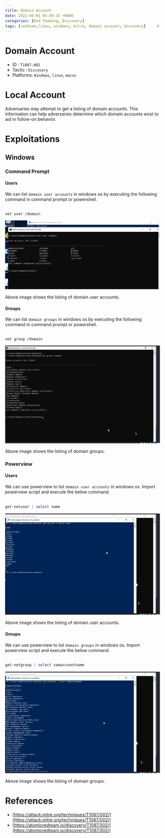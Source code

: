 ```yaml
---
title: Domain Account
date: 2022-04-01 05:49:33 +0800
categories: [Red Teaming, Discovery]
tags: [redteam,linux, windows, mitre, domain account, discovery]     # TAG names should always be lowercase
---
```


# Domain Account

- ID : `T1087.002`
- Tactic : `Discovery`
- Platforms: `Windows`, `linux`, `macos`

# Local Account 

Adversaries may attempt to get a listing of domain accounts. This information can help adversaries determine which domain accounts exist to aid in follow-on behavior.

# Exploitations

## Windows

### Command Prompt

#### Users

We can list `domain user accounts` in windows os by executing the following command in command prompt or powershell.

```batch

net user /domain

```

![localaccount](https://raw.githubusercontent.com/cyberkhalid/cyberkhalid.github.io/main/assets/img/ipentest/domainaccount1.png)

Above image shows the listing of domain user accounts.

#### Groups

We can list `domain groups` in windows os by executing the following command in command prompt or powershell.

```batch

net group /domain

```

![localaccount](https://raw.githubusercontent.com/cyberkhalid/cyberkhalid.github.io/main/assets/img/ipentest/domainaccount7.png)

Above image shows the listing of domain groups.

### Powerview

#### Users

We can use powerview to list `domain user accounts` in windows os. Import powerview script and execute the below command.

```powershell

get-netuser | select name

```
![localaccount](https://raw.githubusercontent.com/cyberkhalid/cyberkhalid.github.io/main/assets/img/ipentest/domainaccount5.png)

Above image shows the listing of domain user accounts.

#### Groups

We can use powerview to list `domain groups` in windows os. Import powerview script and execute the below command.

```powershell

get-netgroup | select samaccountname

```
![localaccount](https://raw.githubusercontent.com/cyberkhalid/cyberkhalid.github.io/main/assets/img/ipentest/domainaccount6.png)

Above image shows the listing of domain groups.

# References

- [https://attack.mitre.org/techniques/T1087/002/](https://attack.mitre.org/techniques/T1087/002/)
- [https://atomicredteam.io/discovery/T1087.002/](https://atomicredteam.io/discovery/T1087.002/)
